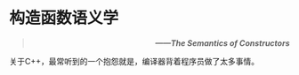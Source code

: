 # 构造函数语义学

> <p align="right"><b><i>——The Semantics of Constructors</i></b></p>

关于C++，最常听到的一个抱怨就是，编译器背着程序员做了太多事情。